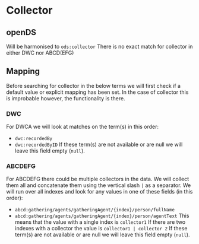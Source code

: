 # Collector

## openDS
Will be harmonised to `ods:collector`
There is no exact match for collector in either DWC nor ABCD(EFG)

## Mapping
Before searching for collector in the below terms we will first check if a default value or explicit mapping has been set.
In the case of collector this is improbable however, the functionality is there.

### DWC
For DWCA we will look at matches on the term(s) in this order:
- `dwc:recordedBy`
- `dwc:recordedByID`
If these term(s) are not available or are null we will leave this field empty (`null`).

### ABCDEFG
For ABCDEFG there could be multiple collectors in the data.
We will collect them all and concatenate them using the vertical slash `|` as a separator.
We will run over all indexes and look for any values in one of these fields (in this order):
- `abcd:gathering/agents/gatheringAgent/{index}/person/fullName`
- `abcd:gathering/agents/gatheringAgent/{index}/person/agentText`
This means that the value with a single index is `collector1`
If there are two indexes with a collector the value is `collector1 | collector 2`
If these term(s) are not available or are null we will leave this field empty (`null`).
